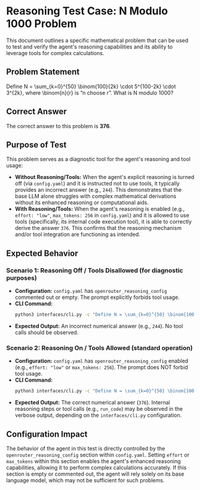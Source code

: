 # Reasoning Test Case: N Modulo 1000 Problem

This document outlines a specific mathematical problem that can be used to test and verify the agent's reasoning capabilities and its ability to leverage tools for complex calculations.

## Problem Statement

Define N = \sum_{k=0}^{50} \binom{100}{2k} \cdot 5^{100-2k} \cdot 3^{2k}, where \binom{n}{r} is “n choose r”. What is N modulo 1000?

## Correct Answer

The correct answer to this problem is **376**.

## Purpose of Test

This problem serves as a diagnostic tool for the agent's reasoning and tool usage:

*   **Without Reasoning/Tools:** When the agent's explicit reasoning is turned off (via `config.yaml`) and it is instructed not to use tools, it typically provides an incorrect answer (e.g., `244`). This demonstrates that the base LLM alone struggles with complex mathematical derivations without its enhanced reasoning or computational aids.
*   **With Reasoning/Tools:** When the agent's reasoning is enabled (e.g., `effort: "low"`, `max_tokens: 256` in `config.yaml`) and it is allowed to use tools (specifically, its internal code execution tool), it is able to correctly derive the answer `376`. This confirms that the reasoning mechanism and/or tool integration are functioning as intended.

## Expected Behavior

### Scenario 1: Reasoning Off / Tools Disallowed (for diagnostic purposes)

*   **Configuration:** `config.yaml` has `openrouter_reasoning_config` commented out or empty. The prompt explicitly forbids tool usage.
*   **CLI Command:**
    ```bash
    python3 interfaces/cli.py -c "Define N = \sum_{k=0}^{50} \binom{100}{2k} \cdot 5^{100-2k} \cdot 3^{2k}, where \binom{n}{r} is “n choose r”. What is N modulo 1000? Your response MUST be ONLY the final numerical answer, with no other text, explanation, or formatting whatsoever. Just the number. Do NOT use any tools to answer this question."
    ```
*   **Expected Output:** An incorrect numerical answer (e.g., `244`). No tool calls should be observed.

### Scenario 2: Reasoning On / Tools Allowed (standard operation)

*   **Configuration:** `config.yaml` has `openrouter_reasoning_config` enabled (e.g., `effort: "low"` or `max_tokens: 256`). The prompt does NOT forbid tool usage.
*   **CLI Command:**
    ```bash
    python3 interfaces/cli.py -c "Define N = \sum_{k=0}^{50} \binom{100}{2k} \cdot 5^{100-2k} \cdot 3^{2k}, where \binom{n}{r} is “n choose r”. What is N modulo 1000? Your response MUST be ONLY the final numerical answer, with no other text, explanation, or formatting whatsoever. Just the number."
    ```
*   **Expected Output:** The correct numerical answer (`376`). Internal reasoning steps or tool calls (e.g., `run_code`) may be observed in the verbose output, depending on the `interfaces/cli.py` configuration.

## Configuration Impact

The behavior of the agent in this test is directly controlled by the `openrouter_reasoning_config` section within `config.yaml`. Setting `effort` or `max_tokens` within this section enables the agent's enhanced reasoning capabilities, allowing it to perform complex calculations accurately. If this section is empty or commented out, the agent will rely solely on its base language model, which may not be sufficient for such problems.
